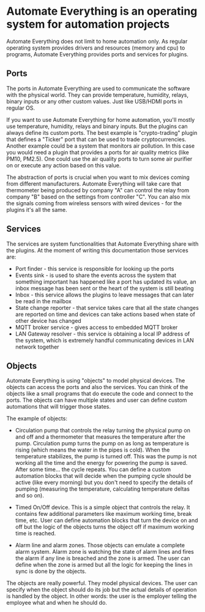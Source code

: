 # Automate Everything is an operating system for automation projects

Automate Everything does not limit to home automation only. As regular operating system provides drivers and resources (memory and cpu) to programs, Automate Everything provides ports and services for plugins.

## Ports

The ports in Automate Everything are used to communicate the software with the physical world. They can provide temperature, humidity, relays, binary inputs or any other custom values. Just like USB/HDMI ports in regular OS.

If you want to use Automate Everything for home automation, you'll mostly use temperature, humidity, relays and binary inputs. But the plugins can always define its custom ports. The best example is "crypto-trading" plugin that defines a "Ticker" port that can be used to trade cryptocurrencies.
Another example could be a system that monitors air pollution. In this case you would need a plugin that provides a ports for air quality metrics (like PM10, PM2.5). One  could use the air quality ports to turn some air purifier on or execute any action based on this value.

The abstraction of ports is crucial when you want to mix devices coming from different manufacturers. Automate Everything will take care that thermometer being produced by company "A" can control the relay from company "B" based on the settings from controller "C". You can also mix the signals coming from wireless sensors with wired devices - for the plugins it's all the same.

## Services

The services are system functionalities that Automate Everything share with the plugins. At the moment of writing this documentation those services are:
 - Port finder - this service is responsible for looking up the ports
 - Events sink - is used to share the events across the system that something important has happened like a port has updated its value, an inbox message has been sent or the heart of the system is still beating
 - Inbox - this service allows the plugins to leave messages that can later be read in the mailbox
 - State change reporter - that service takes care that all the state changes are reported on time and devices can take actions based when state of other device has changed
 - MQTT broker service - gives access to embedded MQTT broker
 - LAN Gateway resolver - this service is obtaining a local IP address of the system, which is extremely handful communicating devices in LAN network together

## Objects

Automate Everything is using "objects" to model physical devices. The objects can access the ports and also the services. You can think of the objects like a small programs that do execute the code and connect to the ports. The objects can have multiple states and user can define custom automations that will trigger those states.

The example of objects: 
 - Circulation pump that controls the relay turning the physical pump on and off and a thermometer that measures the temperature after the pump. Circulation pump turns the pump on as long as temperature is rising (which means the water in the pipes is cold). When the temperature stabilizes, the pump is turned off. This was the pump is not working all the time and the energy for powering the pump is saved. After some time... the cycle repeats. You can define a custom automation blocks that will decide when the pumping cycle should be active (like every morning) but you don't need to specify the details of pumping (measuring the temperature, calculating temperature deltas and so on).
 
 - Timed On/Off device. This is a simple object that controls the relay. It contains few additional parameters like maximum working time, break time, etc. User can define automation blocks that turn the device on and off but the logic of the objects turns the object off if maximum working time is reached.

 - Alarm line and alarm zones. Those objects can emulate a complete alarm system. Alarm zone is watching the state of alarm lines and fires the alarm if any line is breached and the zone is armed. The user can define when the zone is armed but all the logic for keeping the lines in sync is done by the objects.

The objects are really powerful. They model physical devices. The user can specify when the object should do its job but the actual details of operation is handled by the object. In other words: the user is the employer telling the employee what and when he should do.